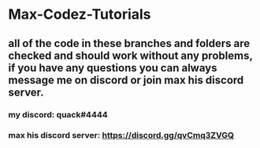 # Max-Codez-Tutorials

## all of the code in these branches and folders are checked and should work without any problems, if you have any questions you can always message me on discord or join max his discord server.

### my discord: quack#4444

### max his discord server: https://discord.gg/qvCmq3ZVGQ
